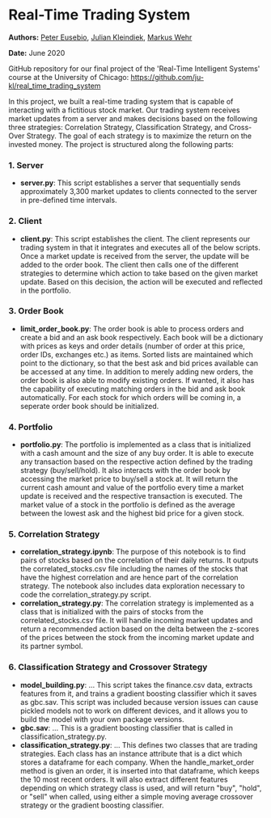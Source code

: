 # Real-Time Trading System

**Authors:** [Peter Eusebio](https://github.com/Pete-Best/), [Julian Kleindiek](https://github.com/ju-kl/), [Markus Wehr](https://github.com/markuswehr/)

**Date:** June 2020

GitHub repository for our final project of the 'Real-Time Intelligent Systems' course at the University of Chicago: https://github.com/ju-kl/real_time_trading_system

In this project, we built a real-time trading system that is capable of interacting with a fictitious stock market. Our trading system receives  market updates from a server and makes decisions based on the following three strategies: Correlation Strategy, Classification Strategy, and Cross-Over Strategy. The goal of each strategy is to maximize the return on the invested money. The project is structured along the following parts:

### 1. Server
- **server.py**: This script establishes a server that sequentially sends approximately 3,300 market updates to clients connected to the server in pre-defined time intervals.

### 2. Client
- **client.py**: This script establishes the client. The client represents our trading system in that it integrates and executes all of the below scripts. Once a market update is received from the server, the update will be added to the order book. The client then calls one of the different strategies to determine which action to take based on the given market update. Based on this decision, the action will be executed and reflected in the portfolio.

### 3. Order Book
- **limit_order_book.py**: The order book is able to process orders and create a bid and an ask book respectively. Each book will be a dictionary with prices as keys and order details (number of order at this price, order IDs, exchanges etc.) as items. Sorted lists are maintained which point to the dictionary, so that the best ask and bid prices available can be accessed at any time. In addition to merely adding new orders, the order book is also able to modify existing orders. If wanted, it also has the capability of executing matching orders in the bid and ask book automatically. For each stock for which orders will be coming in, a seperate order book should be initialized.

### 4. Portfolio
- **portfolio.py**: The portfolio is implemented as a class that is initialized with a cash amount and the size of any buy order. It is able to execute any transaction based on the respective action defined by the trading strategy (buy/sell/hold). It also interacts with the order book by accessing the market price to buy/sell a stock at. It will return the current cash amount and value of the portfolio every time a market update is received and the respective transaction is executed. The market value of a stock in the portfolio is defined as the average between the lowest ask and the highest bid price for a given stock.

### 5. Correlation Strategy
- **correlation_strategy.ipynb**: The purpose of this notebook is to find pairs of stocks based on the correlation of their daily returns. It outputs the correlated_stocks.csv file including the names of the stocks that have the highest correlation and are hence part of the correlation strategy. The notebook also includes data exploration necessary to code the correlation_strategy.py script.
- **correlation_strategy.py**: The correlation strategy is implemented as a class that is initialized with the pairs of stocks from the correlated_stocks.csv file. It will handle incoming market updates and return a recommended action based on the delta between the z-scores of the prices between the stock from the incoming market update and its partner symbol.

### 6. Classification Strategy and Crossover Strategy
- **model_building.py**: ... This script takes the finance.csv data, extracts features from it, and trains a gradient boosting classifier which it saves as gbc.sav.  This script was included because version issues can cause pickled models not to work on different devices, and it allows you to build the model with your own package versions.
- **gbc.sav**: ... This is a gradient boosting classifier that is called in classification_strategy.py.
- **classification_strategy.py**: ... This defines two classes that are trading strategies.  Each class has an instance attribute that is a dict which stores a dataframe for each company.  When the handle_market_order method is given an order, it is inserted into that dataframe, which keeps the 10 most recent orders.  It will also extract different features depending on which strategy class is used, and will return "buy", "hold", or "sell" when called, using either a simple moving average crossover strategy or the gradient boosting classifier.
